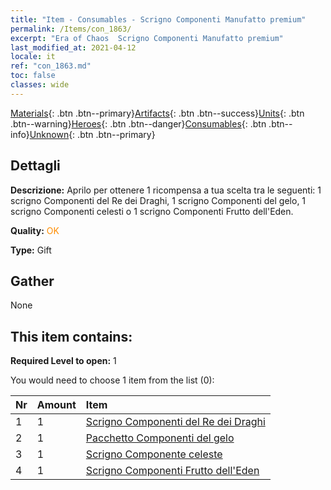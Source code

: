 ```yaml
---
title: "Item - Consumables - Scrigno Componenti Manufatto premium"
permalink: /Items/con_1863/
excerpt: "Era of Chaos  Scrigno Componenti Manufatto premium"
last_modified_at: 2021-04-12
locale: it
ref: "con_1863.md"
toc: false
classes: wide
---
```

 [Materials](/it/Items/){: .btn .btn--primary}[Artifacts](/it/Items/Artifacts/){: .btn .btn--success}[Units](/it/Items/Units/){: .btn .btn--warning}[Heroes](/it/Items/Heroes/){: .btn .btn--danger}[Consumables](/it/Items/Consumables/){: .btn .btn--info}[Unknown](/it/Items/Unknown/){: .btn .btn--primary}

## Dettagli
 **Descrizione:** Aprilo per ottenere 1 ricompensa a tua scelta tra le seguenti: 1 scrigno Componenti del Re dei Draghi, 1 scrigno Componenti del gelo, 1 scrigno Componenti celesti o 1 scrigno Componenti Frutto dell'Eden.

 **Quality:** <span style="color: #FF8C00">OK</span>

 **Type:** Gift

## Gather

  None

## This item contains:

 **Required Level to open:** 1

 You would need to choose 1 item from the list (0):

  | Nr | Amount |     Item    |
  |:---|:-------|:------------|
  | 1 | 1 | [Scrigno Componenti del Re dei Draghi](/it/Items/con_1348/) | 
  | 2 | 1 | [Pacchetto Componenti del gelo](/it/Items/con_1352/) | 
  | 3 | 1 | [Scrigno Componente celeste](/it/Items/con_1354/) | 
  | 4 | 1 | [Scrigno Componenti Frutto dell'Eden](/it/Items/con_1864/) | 
